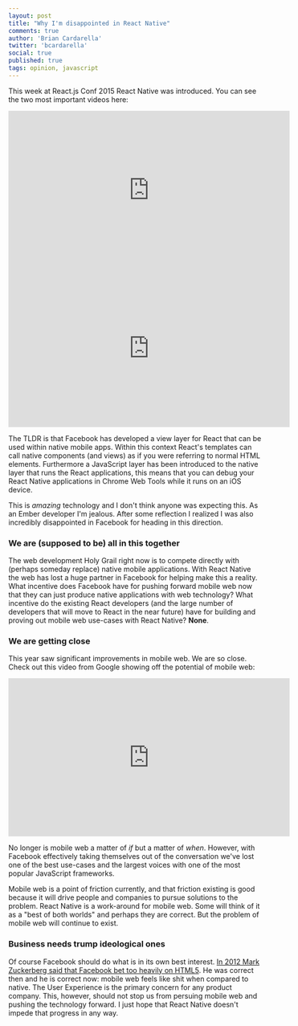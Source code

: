 ```yaml
---
layout: post
title: "Why I'm disappointed in React Native"
comments: true
author: 'Brian Cardarella'
twitter: 'bcardarella'
social: true
published: true
tags: opinion, javascript
---
```


This week at React.js Conf 2015 React Native was introduced. You can see
the two most important videos here:

<iframe width="560" height="315"
src="https://www.youtube.com/embed/KVZ-P-ZI6W4" frameborder="0"
allowfullscreen></iframe>

<iframe width="560" height="315"
src="https://www.youtube.com/embed/7rDsRXj9-cU" frameborder="0"
allowfullscreen></iframe>

The TLDR is that Facebook has developed a view layer for React that can
be used within native mobile apps. Within this context React's templates
can call native components (and views) as if you were referring to normal
HTML elements. Furthermore a JavaScript layer has been introduced to the
native layer that runs the React applications, this means that you can
debug your React Native applications in Chrome Web Tools while it runs
on an iOS device.

This is *amazing* technology and I don't think anyone was expecting
this. As an Ember developer I'm jealous. After some reflection I
realized I was also incredibly disappointed in Facebook for heading in
this direction.

### We are (supposed to be) all in this together

The web development Holy Grail right now is to compete directly with (perhaps
someday replace) native mobile applications. With React Native the web
has lost a huge partner in Facebook for helping make this a reality.
What incentive does Facebook have for pushing forward mobile web now
that they can just produce native applications with web technology? What
incentive do the existing React developers (and the large number of
developers that will move to React in the near future) have for building
and proving out mobile web use-cases with React Native? **None**.

### We are getting close

This year saw significant improvements in mobile web. We are so close.
Check out this video from Google showing off the potential of mobile
web:

<iframe width="560" height="315"
src="https://www.youtube.com/embed/v0xRTEf-ytE" frameborder="0"
allowfullscreen></iframe>

No longer is mobile web a matter of *if* but a matter of *when*.
However, with Facebook effectively taking themselves out of the
conversation we've lost one of the best use-cases and the largest voices
with one of the most popular JavaScript frameworks.

Mobile web is a point of friction currently, and that friction existing
is good because it will drive people and companies to pursue solutions
to the problem. React Native is a work-around for mobile web. Some will
think of it as a "best of both worlds" and perhaps they are correct. But
the problem of mobile web will continue to exist.

### Business needs trump ideological ones

Of course Facebook should do what is in its own best interest. [In 2012
Mark Zuckerberg said that Facebook bet too heavily on
HTML5](http://techcrunch.com/2012/09/11/mark-zuckerberg-our-biggest-mistake-with-mobile-was-betting-too-much-on-html5/).
He was correct then and he is correct now: mobile web feels like shit
when compared to native. The User Experience is the primary concern for
any product company. This, however, should not stop us from persuing
mobile web and pushing the technology forward. I just hope that React
Native doesn't impede that progress in any way.

